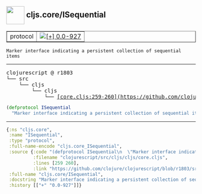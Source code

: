 ## <img width="48px" valign="middle" src="http://i.imgur.com/Hi20huC.png"> cljs.core/ISequential

 <table border="1">
<tr>
<td>protocol</td>
<td><a href="https://github.com/cljsinfo/api-refs/tree/0.0-927"><img valign="middle" alt="[+] 0.0-927" src="https://img.shields.io/badge/+-0.0--927-lightgrey.svg"></a> </td>
</tr>
</table>

 <samp>
</samp>

```
Marker interface indicating a persistent collection of sequential items
```

---

 <pre>
clojurescript @ r1803
└── src
    └── cljs
        └── cljs
            └── <ins>[core.cljs:259-260](https://github.com/clojure/clojurescript/blob/r1803/src/cljs/cljs/core.cljs#L259-L260)</ins>
</pre>

```clj
(defprotocol ISequential
  "Marker interface indicating a persistent collection of sequential items")
```


---

```clj
{:ns "cljs.core",
 :name "ISequential",
 :type "protocol",
 :full-name-encode "cljs.core_ISequential",
 :source {:code "(defprotocol ISequential\n  \"Marker interface indicating a persistent collection of sequential items\")",
          :filename "clojurescript/src/cljs/cljs/core.cljs",
          :lines [259 260],
          :link "https://github.com/clojure/clojurescript/blob/r1803/src/cljs/cljs/core.cljs#L259-L260"},
 :full-name "cljs.core/ISequential",
 :docstring "Marker interface indicating a persistent collection of sequential items",
 :history [["+" "0.0-927"]]}

```

